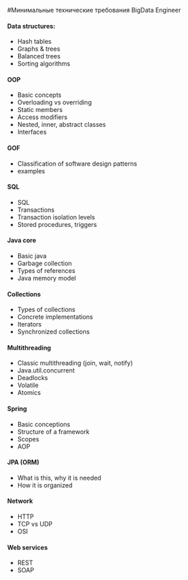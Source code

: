 #Минимальные технические требования BigData Engineer

#### Data structures:
- Hash tables
- Graphs & trees
- Balanced trees
- Sorting algorithms
#### OOP
- Basic concepts 
- Overloading vs overriding 
- Static members 
- Access modifiers 
- Nested, inner, abstract classes 
- Interfaces 
#### GOF
- Classification of software design patterns 
- examples 
#### SQL
- SQL 
- Transactions 
- Transaction isolation levels 
- Stored procedures, triggers 
#### Java core
- Basic java 
- Garbage collection 
- Types of references 
- Java memory model 
#### Collections
- Types of collections 
- Concrete implementations 
- Iterators 
- Synchronized collections 
#### Multithreading
- Classic multithreading (join, wait, notify) 
- Java.util.concurrent 
- Deadlocks 
- Volatile 
- Atomics 
#### Spring
- Basic conceptions 
- Structure of a framework 
- Scopes 
- AOP 
#### JPA (ORM)
- What is this, why it is needed 
- How it is organized 
#### Network
- HTTP 
- TCP vs UDP 
- OSI 
#### Web services
- REST 
- SOAP